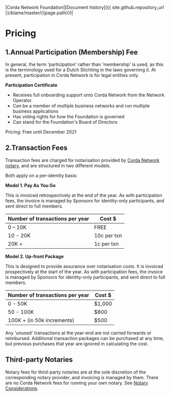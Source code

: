 |Corda Network Foundation|[Document history]({{ site.github.repository_url }}/blame/master/{{page.path}})|

Pricing
=======

1.Annual Participation (Membership) Fee
------------------------------------

In general, the term 'participation' rather than 'membership' is used, as this is the terminology used for a Dutch Stichting in the laws governing it. At present, participation in Corda Network is for legal entities only. 


**Participation Certificate**
* Receives full onboarding support onto Corda Network from the Network Operator
* Can be a member of multiple business networks and run multiple business applications
* Has voting rights for how the Foundation is governed
* Can stand for the Foundation's Board of Directors

Pricing: Free until December 2021



2.Transaction Fees
------------------

Transaction fees are charged for notarisation provided by [Corda Network notary](https://corda.network/participation/notary-considerations.html), and are structured in two different models. 

Both apply on a per-identity basis:

**Model 1. Pay As You Go**

This is invoiced retrospectively at the end of the year. As with participation fees, the invoice is managed by Sponsors 
for identity-only participants, and sent direct to full members.

Number of transactions per year   | Cost $      
----------------------------------|-------------
0 – 10K                           | FREE        
10 - 20K                          | 10c per txn 
20K +                             | 1c per txn  

**Model 2. Up-front Package**

This is designed to provide assurance over notarisation costs. It is invoiced prospectively at the start of the year. 
As with participation fees, the invoice is managed by Sponsors for identity-only participants, and sent direct to full 
members. 

Number of transactions per year    | Cost $ 
-----------------------------------|--------
0 - 50K                            | $1,000 
50 - 100K                          | $800   
100K +  (in 50k increments)        | $500   

Any 'unused' transactions at the year-end are not carried forwards or reimbursed. Additional transaction 
packages can be purchased at any time, but previous purchases that year are ignored in calculating the cost.

## Third-party Notaries
Notary fees for third-party notaries are at the sole discretion of the corresponding notary provider, and invoicing is 
managed by them. There are no Corda Network fees for running your own notary. See [Notary Considerations](https://corda.network/participation/notary-considerations.html).
